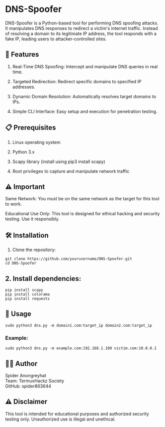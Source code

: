 # DNS-Spoofer

DNS-Spoofer is a Python-based tool for performing DNS spoofing attacks. It manipulates DNS responses to redirect a victim's internet traffic. Instead of resolving a domain to its legitimate IP address, the tool responds with a fake IP, leading users to attacker-controlled sites.

## 🚀 Features

1. Real-Time DNS Spoofing: Intercept and manipulate DNS queries in real time.

2. Targeted Redirection: Redirect specific domains to specified IP addresses.

3. Dynamic Domain Resolution: Automatically resolves target domains to IPs.

4. Simple CLI Interface: Easy setup and execution for penetration testing.




## 📋 Prerequisites

1. Linux operating system

2. Python 3.x

3. Scapy library (install using pip3 install scapy)

4. Root privileges to capture and manipulate network traffic


## ⚠️ Important

Same Network: You must be on the same network as the target for this tool to work.

Educational Use Only: This tool is designed for ethical hacking and security testing. Use it responsibly.


## 🛠 Installation

1. Clone the repository:
```
git clone https://github.com/yourusername/DNS-Spoofer.git
cd DNS-Spoofer
```

## 2. Install dependencies:
```
pip install scapy
pip install colorama
pip install requests
```

## 🔧 Usage
```
sudo python3 dns.py -m domain1.com:target_ip domain2.com:target_ip
```
### Example:
```
sudo python3 dns.py -m example.com:192.168.1.100 victim.com:10.0.0.1
```


## 👨‍💻 Author

Spider Anongreyhat<br>
Team: TermuxHackz Society<br>
GitHub: spider863644


## ⚠️ Disclaimer

This tool is intended for educational purposes and authorized security testing only. Unauthorized use is illegal and unethical.




